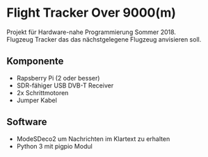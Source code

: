 # Flight Tracker Over 9000(m)

Projekt für Hardware-nahe Programmierung Sommer 2018. \
Flugzeug Tracker das das nächstgelegene Flugzeug anvisieren soll.
 
## Komponente

* Rapsberry Pi (2 oder besser)
* SDR-fähiger USB DVB-T Receiver
* 2x Schrittmotoren
* Jumper Kabel

## Software

* ModeSDeco2 um Nachrichten im Klartext zu erhalten
* Python 3 mit pigpio Modul
